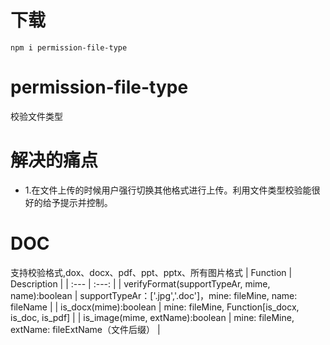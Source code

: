 # 下载
`npm i permission-file-type`
# permission-file-type
校验文件类型
# 解决的痛点
  - 1.在文件上传的时候用户强行切换其他格式进行上传。利用文件类型校验能很好的给予提示并控制。

# DOC
支持校验格式,dox、docx、pdf、ppt、pptx、所有图片格式
| Function | Description |
|   :---   |    :---:    |
| verifyFormat(supportTypeAr, mime, name):boolean |  supportTypeAr：['.jpg','.doc']，mine: fileMine, name: fileName |
| is_docx(mime):boolean | mine: fileMine, Function[is_docx, is_doc, is_pdf] |
| is_image(mime, extName):boolean | mine: fileMine, extName: fileExtName（文件后缀） |
